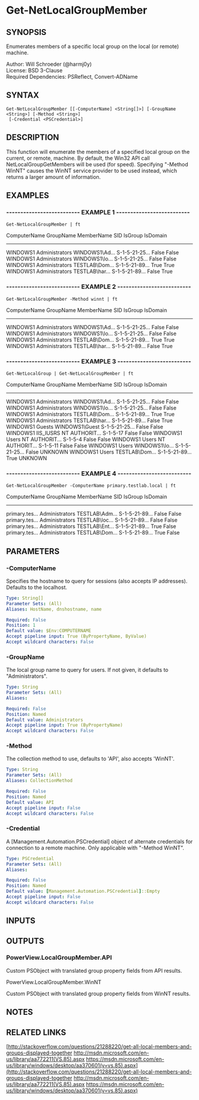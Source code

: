 # Get-NetLocalGroupMember

## SYNOPSIS
Enumerates members of a specific local group on the local (or remote) machine.

Author: Will Schroeder (@harmj0y)  
License: BSD 3-Clause  
Required Dependencies: PSReflect, Convert-ADName

## SYNTAX

```
Get-NetLocalGroupMember [[-ComputerName] <String[]>] [-GroupName <String>] [-Method <String>]
 [-Credential <PSCredential>]
```

## DESCRIPTION
This function will enumerate the members of a specified local group  on the
current, or remote, machine.
By default, the Win32 API call NetLocalGroupGetMembers
will be used (for speed).
Specifying "-Method WinNT" causes the WinNT service provider
to be used instead, which returns a larger amount of information.

## EXAMPLES

### -------------------------- EXAMPLE 1 --------------------------
```
Get-NetLocalGroupMember | ft
```

ComputerName   GroupName      MemberName     SID                   IsGroup       IsDomain
------------   ---------      ----------     ---                   -------       --------
WINDOWS1       Administrators WINDOWS1\Ad...
S-1-5-21-25... 
False          False
WINDOWS1       Administrators WINDOWS1\lo...
S-1-5-21-25... 
False          False
WINDOWS1       Administrators TESTLAB\Dom...
S-1-5-21-89... 
True           True
WINDOWS1       Administrators TESTLAB\har...
S-1-5-21-89... 
False           True

### -------------------------- EXAMPLE 2 --------------------------
```
Get-NetLocalGroupMember -Method winnt | ft
```

ComputerName   GroupName      MemberName     SID                   IsGroup       IsDomain
------------   ---------      ----------     ---                   -------       --------
WINDOWS1       Administrators WINDOWS1\Ad...
S-1-5-21-25... 
False          False
WINDOWS1       Administrators WINDOWS1\lo...
S-1-5-21-25... 
False          False
WINDOWS1       Administrators TESTLAB\Dom...
S-1-5-21-89... 
True           True
WINDOWS1       Administrators TESTLAB\har...
S-1-5-21-89... 
False           True

### -------------------------- EXAMPLE 3 --------------------------
```
Get-NetLocalGroup | Get-NetLocalGroupMember | ft
```

ComputerName   GroupName      MemberName     SID                   IsGroup       IsDomain
------------   ---------      ----------     ---                   -------       --------
WINDOWS1       Administrators WINDOWS1\Ad...
S-1-5-21-25... 
False          False
WINDOWS1       Administrators WINDOWS1\lo...
S-1-5-21-25... 
False          False
WINDOWS1       Administrators TESTLAB\Dom...
S-1-5-21-89... 
True           True
WINDOWS1       Administrators TESTLAB\har...
S-1-5-21-89... 
False           True
WINDOWS1       Guests         WINDOWS1\Guest S-1-5-21-25... 
False          False
WINDOWS1       IIS_IUSRS      NT AUTHORIT...
S-1-5-17                False          False
WINDOWS1       Users          NT AUTHORIT...
S-1-5-4                 False          False
WINDOWS1       Users          NT AUTHORIT...
S-1-5-11                False          False
WINDOWS1       Users          WINDOWS1\lo...
S-1-5-21-25... 
False        UNKNOWN
WINDOWS1       Users          TESTLAB\Dom...
S-1-5-21-89... 
True        UNKNOWN

### -------------------------- EXAMPLE 4 --------------------------
```
Get-NetLocalGroupMember -ComputerName primary.testlab.local | ft
```

ComputerName   GroupName      MemberName     SID                   IsGroup       IsDomain
------------   ---------      ----------     ---                   -------       --------
primary.tes...
Administrators TESTLAB\Adm...
S-1-5-21-89... 
False          False
primary.tes...
Administrators TESTLAB\loc...
S-1-5-21-89... 
False          False
primary.tes...
Administrators TESTLAB\Ent...
S-1-5-21-89... 
True          False
primary.tes...
Administrators TESTLAB\Dom...
S-1-5-21-89... 
True          False

## PARAMETERS

### -ComputerName
Specifies the hostname to query for sessions (also accepts IP addresses).
Defaults to the localhost.

```yaml
Type: String[]
Parameter Sets: (All)
Aliases: HostName, dnshostname, name

Required: False
Position: 1
Default value: $Env:COMPUTERNAME
Accept pipeline input: True (ByPropertyName, ByValue)
Accept wildcard characters: False
```

### -GroupName
The local group name to query for users.
If not given, it defaults to "Administrators".

```yaml
Type: String
Parameter Sets: (All)
Aliases: 

Required: False
Position: Named
Default value: Administrators
Accept pipeline input: True (ByPropertyName)
Accept wildcard characters: False
```

### -Method
The collection method to use, defaults to 'API', also accepts 'WinNT'.

```yaml
Type: String
Parameter Sets: (All)
Aliases: CollectionMethod

Required: False
Position: Named
Default value: API
Accept pipeline input: False
Accept wildcard characters: False
```

### -Credential
A \[Management.Automation.PSCredential\] object of alternate credentials
for connection to a remote machine.
Only applicable with "-Method WinNT".

```yaml
Type: PSCredential
Parameter Sets: (All)
Aliases: 

Required: False
Position: Named
Default value: [Management.Automation.PSCredential]::Empty
Accept pipeline input: False
Accept wildcard characters: False
```

## INPUTS

## OUTPUTS

### PowerView.LocalGroupMember.API

Custom PSObject with translated group property fields from API results.

PowerView.LocalGroupMember.WinNT

Custom PSObject with translated group property fields from WinNT results.

## NOTES

## RELATED LINKS

[http://stackoverflow.com/questions/21288220/get-all-local-members-and-groups-displayed-together
http://msdn.microsoft.com/en-us/library/aa772211(VS.85).aspx
https://msdn.microsoft.com/en-us/library/windows/desktop/aa370601(v=vs.85).aspx](http://stackoverflow.com/questions/21288220/get-all-local-members-and-groups-displayed-together
http://msdn.microsoft.com/en-us/library/aa772211(VS.85).aspx
https://msdn.microsoft.com/en-us/library/windows/desktop/aa370601(v=vs.85).aspx)

